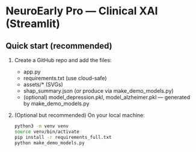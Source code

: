 
# NeuroEarly Pro — Clinical XAI (Streamlit)

## Quick start (recommended)
1. Create a GitHub repo and add the files:
   - app.py
   - requirements.txt (use cloud-safe)
   - assets/* (SVGs)
   - shap_summary.json (or produce via make_demo_models.py)
   - (optional) model_depression.pkl, model_alzheimer.pkl — generated by make_demo_models.py

2. (Optional but recommended) On your local machine:
   ```bash
   python3 -m venv venv
   source venv/bin/activate
   pip install -r requirements_full.txt
   python make_demo_models.py
